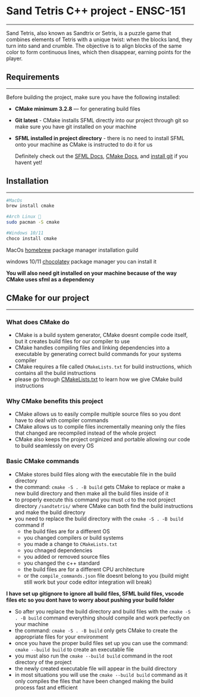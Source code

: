 # Sand Tetris C++ project - ENSC-151
---
Sand Tetris, also known as Sandtrix or Setris, is a puzzle game that combines elements of Tetris with a unique twist: when the blocks land, they turn into sand and crumble. The objective is to align blocks of the same color to form continuous lines, which then disappear, earning points for the player.


## Requirements 
---
Before building the project, make sure you have the following installed:

- **CMake minimum 3.2.8** — for generating build files
- **Git latest** - CMake installs SFML directly into our project through git so make sure you have git installed on your machine 
- **SFML installed in project directory** - there is no need to install SFML onto your machine as CMake is instructed to do it for us

    Definitely check out the [SFML Docs][sfml-docs], [CMake Docs][cmake-docs], and [install git][git-install] if you havent yet!

## Installation
---
```bash
#MacOs
brew install cmake

#Arch Linux 🐧
sudo pacman -S cmake

#Windows 10/11
choco install cmake
```
MacOs [homebrew][brew-install] package manager installation guild 

windows 10/11 [chocolatey](https://chocolatey.org/install) package manager you can install it

**You will also need git installed on your machine because of the way CMake uses sfml as a dependency**


## CMake for our project
---

### What does CMake do

- CMake is a build system generator, CMake doesnt compile code itself, but it creates build files for our compiler to use
- CMake handles compiling files and linking dependencies into a executable by generating correct build commands for your systems compiler 
- CMake requires a file called `CMakeLists.txt` for build instructions, which contains all the build instructions
- please go through [CMakeLists.txt](sandtetris/CMakeLists.txt) to learn how we give CMake build instructions

### Why CMake benefits this project 

- CMake allows us to easily compile multiple source files so you dont have to deal with compiler commands
- CMake allows us to compile files incrementally meaning only the files that changed are recompiled instead of the whole project
- CMake also keeps the project orginized and portable allowing our code to build seamlessly on every OS

### Basic CMake commands 

- CMake stores build files along with the executable file in the build directory
- the command: `cmake -S . -B build` gets CMake to replace or make a new build directory and then make all the build files inside of it
- to properly execute this command you must `cd` to the root project directory `/sandtetris/` where CMake can both find the build instructions and make the build directory
- you need to replace the build directory with the `cmake -S . -B build` command if 
    - the build files are for a different OS
    - you changed compilers or build systems
    - you made a change to `CMakeLists.txt`
    - you chnaged dependencies
    - you added or removed source files
    - you changed the c++ standard
    - the build files are for a different CPU architecture
    - or the `compile_commands.json` file doesnt belong to you (build might still work but your code editor integration will break)

**I have set up gitignore to ignore all build files, SFML build files, vscode files etc so you dont have to worry about pushing your build folder**

- So after you replace the build directory and build files with the `cmake -S . -B build` command everything should compile and work perfectly on your machine
- the command: `cmake -S . -B build` only gets CMake to create the appropriate files for your environment
- once you have the proper build files set up you can use the command: `cmake --build build` to create an executable file
- you must also run the `cmake --build build` command in the root directory of the project 
- the newly created executable file will appear in the build directory
- in most situations you will use the `cmake --build build` command as it only compiles the files that have been changed making the build process fast and efficient    




[brew-install]: https://brew.sh/
[cmake-install]: https://cmake.org/download/
[git-install]: https://git-scm.com/install/

[sfml-docs]: https://www.sfml-dev.org/documentation/3.0.2/index.html
[cmake-docs]: https://cmake.org/cmake/help/latest/



